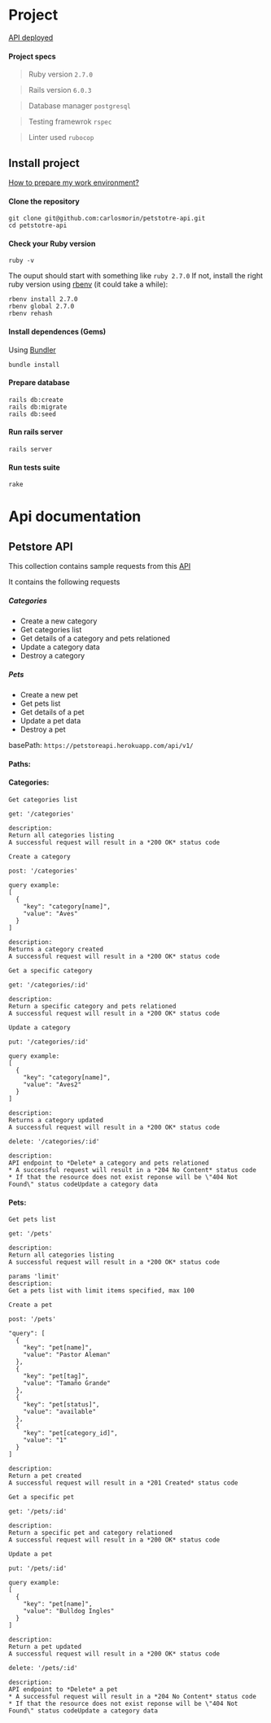 # Project

[API deployed](https://petstoreapi.herokuapp.com/api/v1/)

#### Project specs
> Ruby version `2.7.0`

> Rails version `6.0.3`

> Database manager `postgresql`

> Testing framewrok `rspec`

> Linter used `rubocop`

## Install project
[How to prepare my work environment?](https://gorails.com/setup/ubuntu/16.04)


#### Clone the repository
```
git clone git@github.com:carlosmorin/petstotre-api.git
cd petstotre-api
```

#### Check your Ruby version
```
ruby -v
```
The ouput should start with something like `ruby 2.7.0`
If not, install the right ruby version using [rbenv](https://github.com/rbenv/rbenv) (it could take a while):

```
rbenv install 2.7.0
rbenv global 2.7.0
rbenv rehash 
```

#### Install dependences (Gems)
Using [Bundler](https://github.com/bundler/bundler)

```
bundle install
```

#### Prepare database
```
rails db:create 
rails db:migrate 
rails db:seed
```

#### Run rails server

```
rails server

```

#### Run tests suite

```
rake

```

# Api documentation

## Petstore API
This collection contains sample requests from this [API](https://petstoreapi.herokuapp.com/api/v1/)

It contains the following requests

##### Categories
* Create a new category
* Get categories list
* Get details of a category and pets relationed
* Update a category data
* Destroy a category

##### Pets
* Create a new pet
* Get pets list
* Get details of a pet
* Update a pet data
* Destroy a pet

basePath: `https://petstoreapi.herokuapp.com/api/v1/`

#### Paths:

#### Categories:
```
Get categories list

get: '/categories'

description: 
Return all categories listing
A successful request will result in a *200 OK* status code
```

```
Create a category

post: '/categories'

query example: 
[
  {
    "key": "category[name]",
    "value": "Aves"
  }
]

description: 
Returns a category created
A successful request will result in a *200 OK* status code
```

```
Get a specific category

get: '/categories/:id'

description: 
Return a specific category and pets relationed
A successful request will result in a *200 OK* status code
```

```
Update a category 

put: '/categories/:id'

query example: 
[
  {
    "key": "category[name]",
    "value": "Aves2"
  }
]

description: 
Returns a category updated	
A successful request will result in a *200 OK* status code
```

```
delete: '/categories/:id'

description: 
API endpoint to *Delete* a category and pets relationed 
* A successful request will result in a *204 No Content* status code
* If that the resource does not exist reponse will be \"404 Not Found\" status codeUpdate a category data
```




#### Pets:
```
Get pets list

get: '/pets'

description: 
Return all categories listing	
A successful request will result in a *200 OK* status code

params 'limit'
description: 
Get a pets list with limit items specified, max 100
```

```
Create a pet

post: '/pets'

"query": [
  {
    "key": "pet[name]",
    "value": "Pastor Aleman"
  },
  {
    "key": "pet[tag]",
    "value": "Tamaño Grande"
  },
  {
    "key": "pet[status]",
    "value": "available"
  },
  {
    "key": "pet[category_id]",
    "value": "1"
  }
]

description: 
Return a pet created	
A successful request will result in a *201 Created* status code
```

```
Get a specific pet

get: '/pets/:id'

description: 
Return a specific pet and category relationed
A successful request will result in a *200 OK* status code
```

```
Update a pet 

put: '/pets/:id'

query example: 
[
  {
    "key": "pet[name]",
    "value": "Bulldog Ingles"
  }
]

description: 
Return a pet updated
A successful request will result in a *200 OK* status code
```

```
delete: '/pets/:id'

description: 
API endpoint to *Delete* a pet
* A successful request will result in a *204 No Content* status code
* If that the resource does not exist reponse will be \"404 Not Found\" status codeUpdate a category data
```